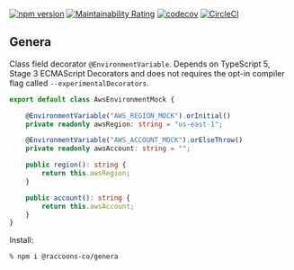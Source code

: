 [![npm version](https://badge.fury.io/js/@raccoons-co%2Fgenera.svg)](https://badge.fury.io/js/@raccoons-co%2Fgenera)
[![Maintainability Rating](https://sonarcloud.io/api/project_badges/measure?project=raccoons-co_genera&metric=sqale_rating)](https://sonarcloud.io/summary/new_code?id=raccoons-co_genera)
[![codecov](https://codecov.io/gh/raccoons-co/genera/graph/badge.svg?token=O69DveLwYF)](https://codecov.io/gh/raccoons-co/genera)
[![CircleCI](https://dl.circleci.com/status-badge/img/gh/raccoons-co/genera/tree/master.svg?style=svg)](https://dl.circleci.com/status-badge/redirect/gh/raccoons-co/genera/tree/master)

Genera
---

Class field decorator `@EnvironmentVariable`. Depends on TypeScript 5, Stage 3 ECMAScript Decorators 
and does not requires the opt-in compiler flag called `--experimentalDecorators`.

~~~TypeScript
export default class AwsEnvironmentMock {

    @EnvironmentVariable("AWS_REGION_MOCK").orInitial()
    private readonly awsRegion: string = "us-east-1";

    @EnvironmentVariable("AWS_ACCOUNT_MOCK").orElseThrow()
    private readonly awsAccount: string = "";

    public region(): string {
        return this.awsRegion;
    }

    public account(): string {
        return this.awsAccount;
    }
}
~~~

Install:
```shell script
% npm i @raccoons-co/genera
```
